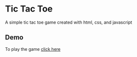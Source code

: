 # Tic Tac Toe

A simple tic tac toe game created with html, css, and javascript

## Demo

To play the game [click here](https://madeleinewoodbury.github.io/tic-tac-toe/)
